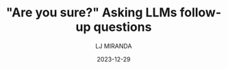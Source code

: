 ---
layout: post
type: post
title: "\"Are you sure?\" Asking LLMs follow-up questions"
date: 2023-12-29
category: notebook
comments: true
author: "LJ MIRANDA"
published: true
header-img: /assets/png/llm-follow-up/header.png
tags: [nlp, llm, large language models, rlhf, natural language processing]
description: |
excerpt: |
---